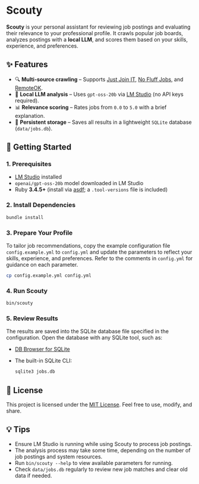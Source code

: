 # Scouty

**Scouty** is your personal assistant for reviewing job postings and evaluating their relevance to your professional profile. It crawls popular job boards, analyzes postings with a **local LLM**, and scores them based on your skills, experience, and preferences.

## ✨ Features

- 🔍 **Multi-source crawling** – Supports [Just Join IT](https://justjoin.it), [No Fluff Jobs](https://nofluffjobs.com), and [RemoteOK](https://remoteok.com).
- 🤖 **Local LLM analysis** – Uses `gpt-oss-20b` via [LM Studio](https://lmstudio.ai) (no API keys required).
- 📊 **Relevance scoring** – Rates jobs from `0.0` to `5.0` with a brief explanation.
- 💾 **Persistent storage** – Saves all results in a lightweight `SQLite` database (`data/jobs.db`).

## 🚀 Getting Started

### 1. Prerequisites

- [LM Studio](https://lmstudio.ai) installed
- `openai/gpt-oss-20b` model downloaded in LM Studio
- Ruby **3.4.5+** (install via [asdf](https://asdf-vm.com); a `.tool-versions` file is included)

### 2. Install Dependencies

```sh
bundle install
```

### 3. Prepare Your Profile

To tailor job recommendations, copy the example configuration file `config.example.yml` to `config.yml` and update the parameters to reflect your skills, experience, and preferences. Refer to the comments in `config.yml` for guidance on each parameter.

```sh
cp config.example.yml config.yml
```

### 4. Run Scouty

```sh
bin/scouty
```

### 5. Review Results

The results are saved into the SQLite database file specified in the configuration. Open the database with any SQLite tool, such as:

- [DB Browser for SQLite](https://sqlitebrowser.org)
- The built-in SQLite CLI:

  ```sh
  sqlite3 jobs.db
  ```

## 📄 License

This project is licensed under the [MIT License](./LICENSE). Feel free to use, modify, and share.

## 💡 Tips

- Ensure LM Studio is running while using Scouty to process job postings.
- The analysis process may take some time, depending on the number of job postings and system resources.
- Run `bin/scouty --help` to view available parameters for running.
- Check `data/jobs.db` regularly to review new job matches and clear old data if needed.
